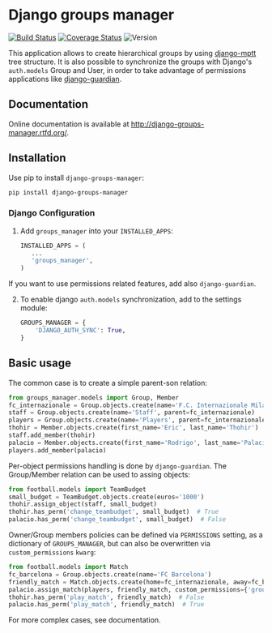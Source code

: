 # Django groups manager

[![Build Status](https://travis-ci.org/vittoriozamboni/django-groups-manager.svg?branch=master)](https://travis-ci.org/vittoriozamboni/django-groups-manager) [![Coverage Status](https://coveralls.io/repos/vittoriozamboni/django-groups-manager/badge.png?branch=master)](https://coveralls.io/r/vittoriozamboni/django-groups-manager?branch=master) ![Version](https://pypip.in/v/django-groups-manager/badge.png)

This application allows to create hierarchical groups by using [django-mptt](https://github.com/django-mptt/django-mptt) tree structure.
It is also possible to synchronize the groups with Django's ``auth.models`` Group and User, in order to take advantage of permissions applications like [django-guardian](https://github.com/lukaszb/django-guardian/).

## Documentation

Online documentation is available at http://django-groups-manager.rtfd.org/.

## Installation

Use pip to install ``django-groups-manager``:

```bash
pip install django-groups-manager
```

### Django Configuration

1. Add ``groups_manager`` into your ``INSTALLED_APPS``:

    ```python
    INSTALLED_APPS = (
       ...
       'groups_manager',
    )
    ```

 If you want to use permissions related features, add also ``django-guardian``.

2. To enable django ``auth.models`` synchronization, add to the settings module:

    ```python
    GROUPS_MANAGER = {
        'DJANGO_AUTH_SYNC': True,
    }
    ```

## Basic usage

The common case is to create a simple parent-son relation:

```python
from groups_manager.models import Group, Member
fc_internazionale = Group.objects.create(name='F.C. Internazionale Milan')
staff = Group.objects.create(name='Staff', parent=fc_internazionale)
players = Group.objects.create(name='Players', parent=fc_internazionale)
thohir = Member.objects.create(first_name='Eric', last_name='Thohir')
staff.add_member(thohir)
palacio = Member.objects.create(first_name='Rodrigo', last_name='Palacio')
players.add_member(palacio)
```

Per-object permissions handling is done by ``django-guardian``. The Group/Member relation can be used to assing objects:

```python
from football.models import TeamBudget
small_budget = TeamBudget.objects.create(euros='1000')
thohir.assign_object(staff, small_budget)
thohir.has_perm('change_teambudget', small_budget)  # True
palacio.has_perm('change_teambudget', small_budget)  # False
```

Owner/Group members policies can be defined via ``PERMISSIONS`` setting, as a dictionary of ``GROUPS_MANAGER``, but can also be overwritten via ``custom_permissions`` ``kwarg``:

```python
from football.models import Match
fc_barcelona = Group.objects.create(name='FC Barcelona')
friendly_match = Match.objects.create(home=fc_internazionale, away=fc_barcelona)
palacio.assign_match(players, friendly_match, custom_permissions={'group': ['play']})
thohir.has_perm('play_match', friendly_match)  # False
palacio.has_perm('play_match', friendly_match)  # True
```

For more complex cases, see documentation.
